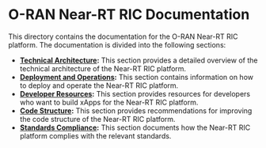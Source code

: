 # O-RAN Near-RT RIC Documentation

This directory contains the documentation for the O-RAN Near-RT RIC platform. The documentation is divided into the following sections:

*   **[Technical Architecture](technical-architecture.md):** This section provides a detailed overview of the technical architecture of the Near-RT RIC platform.
*   **[Deployment and Operations](deployment-and-operations.md):** This section contains information on how to deploy and operate the Near-RT RIC platform.
*   **[Developer Resources](developer-resources.md):** This section provides resources for developers who want to build xApps for the Near-RT RIC platform.
*   **[Code Structure](code-structure.md):** This section provides recommendations for improving the code structure of the Near-RT RIC platform.
*   **[Standards Compliance](standards-compliance.md):** This section documents how the Near-RT RIC platform complies with the relevant standards.
